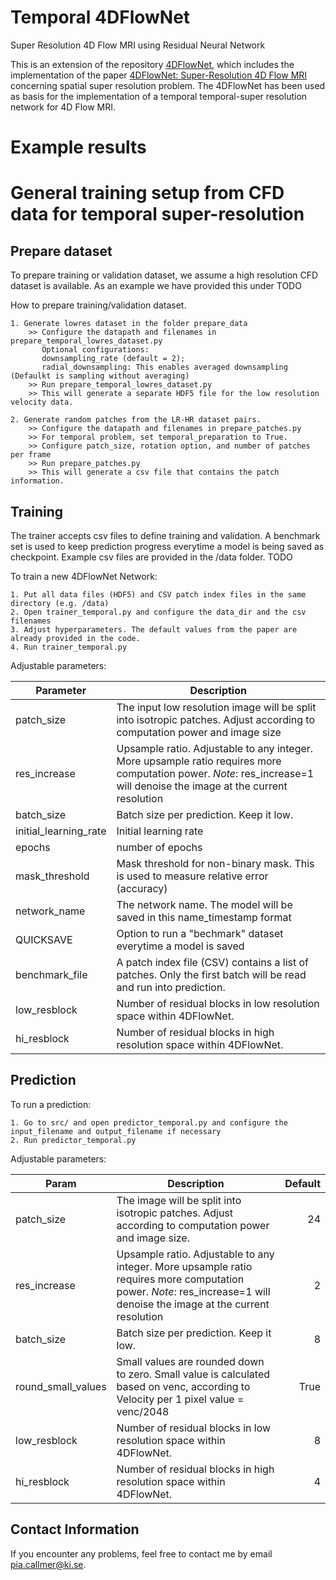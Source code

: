 # Temporal 4DFlowNet
Super Resolution 4D Flow MRI using Residual Neural Network

<!-- This repsository includes an implementation of the paper [4DFlowNet: Super-Resolution 4D Flow MRI](https://www.frontiersin.org/articles/10.3389/fphy.2020.00138/full) using Tensorflow 2.9.0 with Keras.  -->
<!-- In addition, the 4DFlowNet has been used as basis for the implementation of a temporal temporal-super resolution network for 4D Flow MRI. -->

This is an extension of the repository [4DFlowNet](https://gitlab.eecs.umich.edu/bkhardy/4DFlowNet), which includes the implementation of the paper [4DFlowNet: Super-Resolution 4D Flow MRI](https://www.frontiersin.org/articles/10.3389/fphy.2020.00138/full) concerning spatial super resolution problem. 
The 4DFlowNet has been used as basis for the implementation of a temporal temporal-super resolution network for 4D Flow MRI.



# Example results

<!-- Below are example prediction results from an actual 4D Flow MRI of a bifurcation phantom dataset. 

LowRes input (voxel size 4mm)
<p align="left">
    <img src="https://i.imgur.com/O48FbAh.gif" width="330">
</p>

High Res Ground Truth vs noise-free Super Resolution (2mm)
<p align="left">
    <img src="https://i.imgur.com/67CRdGn.gif" width="350">
</p>

High Res Ground Truth vs noise-free Super Resolution (1mm)
<p align="left">
    <img src="https://i.imgur.com/DMQa2Lr.gif" width="350">
</p> -->

<!-- # Enviroment Setup
Because Big Blue's default python interpreter is shared by everyone, I use venv
in order to create a personal environment that won't mess with C Heart or other
important codes. When your venv is activated, all changes made to the python environment
will be applied to your own personal profile, allowing you to make edits/explore code 
without worrying about affecting others.

1. Creating your virtual environment:

    Navigate to your home directory and type into the terminal: 

    <code>python3 -m venv ./venv </code>

    The files associated with your virtual environment should now be stored under 
    a directory called "venv".

2. Activating your virtual environment:

    This part is slightly trickier as it depends on your current working directory. Assuming
    that you are still in your home directory, your venv can be activated with

    <code>source venv/bin/activate </code>

    You should now see <code>(venv)</code> in your terminal window. If you are in another directory, the general
    format of the activation command is

    <code>source path/to/venv/bin/activate </code>

3) Deactivating your virtual environment:

    Simply type <code>deactivate</code> and venv will deactivate.

4) Installing relevant python packages:

    When your venv is activated, type in the command

    <code>pip install -r requirements.txt</code>

    This assumes that requirements.txt is in your current working directory. You can find requirements.txt
    in the 4DFlowNet base directory. Currently there is only one requirement that covers everything, but I will
    add to this file if anything else comes up. This will help to prevent package version conflicts between everyone.

    Your virtual environment should now be ready to run 4DFlowNet. For other questions (such as setting a default 
    interpreter in VS Code, etc.) you can reach me at bkhardy@umich.edu! -->


# General training setup from CFD data for temporal super-resolution

## Prepare dataset

To prepare training or validation dataset, we assume a high resolution CFD dataset is available. As an example we have provided this under TODO

How to prepare training/validation dataset.

    1. Generate lowres dataset in the folder prepare_data
        >> Configure the datapath and filenames in prepare_temporal_lowres_dataset.py
           Optional configurations: 
           downsampling_rate (default = 2); 
           radial_downsampling: This enables averaged downsampling (Defaulkt is sampling without averaging) 
        >> Run prepare_temporal_lowres_dataset.py
        >> This will generate a separate HDF5 file for the low resolution velocity data.
        
    2. Generate random patches from the LR-HR dataset pairs.
        >> Configure the datapath and filenames in prepare_patches.py
        >> For temporal problem, set temporal_preparation to True. 
        >> Configure patch_size, rotation option, and number of patches per frame
        >> Run prepare_patches.py
        >> This will generate a csv file that contains the patch information.

## Training

The trainer accepts csv files to define training and validation. A benchmark set is used to keep prediction progress everytime a model is being saved as checkpoint. Example csv files are provided in the /data folder. TODO

To train a new 4DFlowNet Network:

    1. Put all data files (HDF5) and CSV patch index files in the same directory (e.g. /data)
    2. Open trainer_temporal.py and configure the data_dir and the csv filenames
    3. Adjust hyperparameters. The default values from the paper are already provided in the code.
    4. Run trainer_temporal.py

Adjustable parameters:

|Parameter  | Description   |
|------|--------------|
| patch_size| The input low resolution image will be split into isotropic patches. Adjust according to computation power and image size |
| res_increase| Upsample ratio. Adjustable to any integer. More upsample ratio requires more computation power. *Note*: res_increase=1 will denoise the image at the current resolution |
| batch_size| Batch size per prediction. Keep it low. |
| initial_learning_rate| Initial learning rate |
| epochs | number of epochs |
| mask_threshold| Mask threshold for non-binary mask. This is used to measure relative error (accuracy) |
| network_name | The network name. The model will be saved in this name_timestamp format |
|QUICKSAVE| Option to run a "bechmark" dataset everytime a model is saved |
|benchmark_file| A patch index file (CSV) contains a list of patches. Only the first batch will be read and run into prediction. |
| low_resblock | Number of residual blocks in low resolution space within 4DFlowNet. |
| hi_resblock | Number of residual blocks in high resolution space within 4DFlowNet. |


<!-- ## Standard Aortic Training Setup
|Parameter  | Value   |
|------|--------------|
| patch_size| 16 |
| res_increase| 2 |
| batch_size| 20 |
| initial_learning_rate| 1e-4 |
| epochs | 150 |
| mask_threshold| 0.6 |
| network_name | 4DFlowNet-aortic |
|QUICKSAVE| True |
|training_file| aorta0102_patches.csv |
|validate_file| aorta03_patches.csv |
|benchmark_file| aorta03_patches.csv |
| low_resblock | 8 |
| hi_resblock | 4 | -->

<!-- ## Standard Cerebrovascular Training Setup
|Parameter  | Value   |
|------|--------------|
| patch_size| 12 |
| res_increase| 2 |
| batch_size| 20 |
| initial_learning_rate| 2e-4 |
| epochs | 60 |
| mask_threshold| 0.6 |
| network_name | 4DFlowNet-cerebro |
|QUICKSAVE| True |
|training_file| newtrain12.csv |
|validate_file| newval12.csv |
|benchmark_file| newbenchmark12.csv |
| low_resblock | 8 |
| hi_resblock | 4 | -->


<!-- # Running prediction on MRI data
## Prepare data from MRI (for prediction purpose)
*NOTE*: all of the provided datasets are already in HDF5 format, making this step unnecessary for current use cases.
To prepare 4D Flow MRI data to HDF5, go to the prepare_data/ directory and run the following script:

    >> python prepare_data.py --input-dir [4DFlowMRI_CASE_DIRECTORY]

    >> usage: prepare_mri_data.py [-h] --input-dir INPUT_DIR
                           [--output-dir OUTPUT_DIR]
                           [--output-filename OUTPUT_FILENAME]
                           [--phase-pattern PHASE_PATTERN]
                           [--mag-pattern MAG_PATTERN] [--fh-mul FH_MUL]
                           [--rl-mul RL_MUL] [--in-mul IN_MUL] 

Notes: 
*  The directory must contains the following structure:
    [CASE_NAME]/[Magnitude_or_Phase]/[TriggerTime]
* There must be exactly 3 Phase and 3 Magnitude directories 
* To get the required directory structure, [DicomSort](https://dicomsort.com/) is recommended. Sort by SeriesDescription -> TriggerTime.
* In our case, VENC and velocity direction is read from the SequenceName DICOM HEADER. Code might need to be adjusted if the criteria is different. -->

## Prediction

To run a prediction:

    1. Go to src/ and open predictor_temporal.py and configure the input_filename and output_filename if necessary
    2. Run predictor_temporal.py

Adjustable parameters:

|Param  | Description   | Default|
|------|--------------|--------:|
| patch_size| The image will be split into isotropic patches. Adjust according to computation power and image size.  | 24|
| res_increase| Upsample ratio. Adjustable to any integer. More upsample ratio requires more computation power. *Note*: res_increase=1 will denoise the image at the current resolution |2|
| batch_size| Batch size per prediction. Keep it low. |8|
| round_small_values|Small values are rounded down to zero. Small value is calculated based on venc, according to Velocity per 1 pixel value = venc/2048 |True|
| low_resblock | Number of residual blocks in low resolution space within 4DFlowNet. |8|
| hi_resblock | Number of residual blocks in high resolution space within 4DFlowNet. |4|



## Contact Information

If you encounter any problems, feel free to contact me by email pia.callmer@ki.se.
